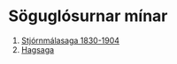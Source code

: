 # Söguglósurnar mínar
1. [Stjórnmálasaga 1830-1904](stjornmalasaga.html) 
2. [Hagsaga](hagsaga.html)  

 

